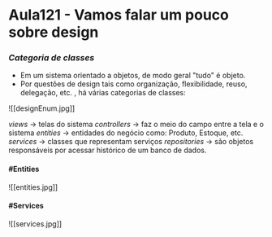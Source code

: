 # Aula121 - Vamos falar um pouco sobre design

### *Categoria de classes*
- Em um sistema orientado a objetos, de modo geral "tudo" é objeto.
- Por questões de design tais como organização, flexibilidade, reuso, delegação, etc. , há várias categorias de classes:

![[designEnum.jpg]]

*views* -> telas do sistema
*controllers* -> faz o meio do campo entre a tela e o sistema
*entities* -> entidades do negócio como: Produto, Estoque, etc.
*services* -> classes que representam serviços 
*repositories* ->  são objetos responsáveis por acessar histórico de um banco de dados.


#### #Entities
![[entities.jpg]]

#### #Services
![[services.jpg]]

